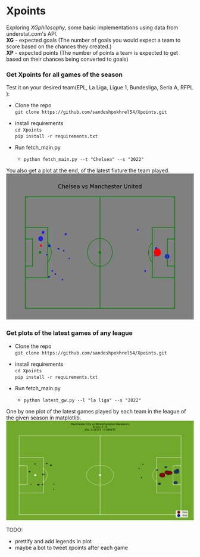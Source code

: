 # Xpoints
Exploring *XGphilosophy*, some basic implementations using data from understat.com's API.  
**XG** - expected goals (The number of goals you would expect a team to score based on the chances they created.)  
**XP** - expected points (The number of points a team is expected to get based on their chances being converted to goals)  

### Get Xpoints for all games of the season
Test it on your desired team(EPL, La Liga, Ligue 1, Bundesliga, Seria A, RFPL ):  
- Clone the repo  
    `git clone https://github.com/sandeshpokhrel54/Xpoints.git  `  
    
- install requirements  
    `cd Xpoints`  
    `pip install -r requirements.txt`    
    
- Run fetch_main.py  
    - `python fetch_main.py --t "Chelsea" --s "2022" `  

You also get a plot at the end, of the latest fixture the team played.  
![Chelsea vs Manchester United](https://github.com/sandeshpokhrel54/Xpoints/blob/main/Xg.png) 


### Get plots of the latest games of any league  
- Clone the repo  
    `git clone https://github.com/sandeshpokhrel54/Xpoints.git  `  
    
- install requirements  
    `cd Xpoints`  
    `pip install -r requirements.txt`    
    
- Run fetch_main.py  
    - `python latest_gw.py --l "la liga" --s "2022" `  
 
 One by one plot of the latest games played by each team in the league of the given season in matplotlib.  
![One of the fixtures of last week(epl)](https://github.com/sandeshpokhrel54/Xpoints/blob/main/latest.png)  
  
TODO:  
- prettify and add legends in plot  
- maybe a bot to tweet xpoints after each game

